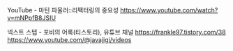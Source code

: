 
YouTube - 마틴 파울러::리팩터링의 중요성 
https://www.youtube.com/watch?v=mNPpfB8JSIU

넥스트 스텝 - 포비의 어록(티스토리), 유튜브 채널
https://frankle97.tistory.com/38
https://www.youtube.com/@javajigi/videos